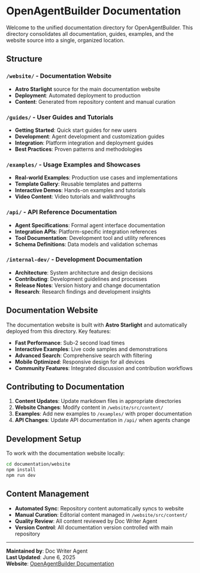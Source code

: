# OpenAgentBuilder Documentation

Welcome to the unified documentation directory for OpenAgentBuilder. This directory consolidates all documentation, guides, examples, and the website source into a single, organized location.

## Structure

### `/website/` - Documentation Website
- **Astro Starlight** source for the main documentation website
- **Deployment**: Automated deployment to production
- **Content**: Generated from repository content and manual curation

### `/guides/` - User Guides and Tutorials  
- **Getting Started**: Quick start guides for new users
- **Development**: Agent development and customization guides
- **Integration**: Platform integration and deployment guides
- **Best Practices**: Proven patterns and methodologies

### `/examples/` - Usage Examples and Showcases
- **Real-world Examples**: Production use cases and implementations
- **Template Gallery**: Reusable templates and patterns
- **Interactive Demos**: Hands-on examples and tutorials
- **Video Content**: Video tutorials and walkthroughs

### `/api/` - API Reference Documentation
- **Agent Specifications**: Formal agent interface documentation
- **Integration APIs**: Platform-specific integration references  
- **Tool Documentation**: Development tool and utility references
- **Schema Definitions**: Data models and validation schemas

### `/internal-dev/` - Development Documentation
- **Architecture**: System architecture and design decisions
- **Contributing**: Development guidelines and processes
- **Release Notes**: Version history and change documentation
- **Research**: Research findings and development insights

## Documentation Website

The documentation website is built with **Astro Starlight** and automatically deployed from this directory. Key features:

- **Fast Performance**: Sub-2 second load times
- **Interactive Examples**: Live code samples and demonstrations
- **Advanced Search**: Comprehensive search with filtering
- **Mobile Optimized**: Responsive design for all devices
- **Community Features**: Integrated discussion and contribution workflows

## Contributing to Documentation

1. **Content Updates**: Update markdown files in appropriate directories
2. **Website Changes**: Modify content in `/website/src/content/`
3. **Examples**: Add new examples to `/examples/` with proper documentation
4. **API Changes**: Update API documentation in `/api/` when agents change

## Development Setup

To work with the documentation website locally:

```bash
cd documentation/website
npm install
npm run dev
```

## Content Management

- **Automated Sync**: Repository content automatically syncs to website
- **Manual Curation**: Editorial content managed in `/website/src/content/`
- **Quality Review**: All content reviewed by Doc Writer Agent
- **Version Control**: All documentation version controlled with main repository

---
**Maintained by**: Doc Writer Agent  
**Last Updated**: June 6, 2025  
**Website**: [OpenAgentBuilder Documentation](https://docs.openagentbuilder.dev)
